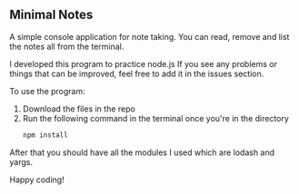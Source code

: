 ## Minimal Notes

A simple console application for note taking. You can read, remove and list the notes all from the terminal.

I developed this program to practice node.js
If you see any problems or things that can be improved, feel free to add it in the issues section.

To use the program:
1. Download the files in the repo
2. Run the following command in the terminal once you're in the directory
   ```javascript
   npm install
   ```

After that you should have all the modules I used which are lodash and yargs.

Happy coding!